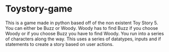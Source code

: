 # Toystory-game

This is a game made in python based off of the non existent Toy Story 5. You can either be Buzz or Woody. Woody has to find Buzz if you choose Woody or if you choose Buzz you have to find Woody. You run into a series of characters along the way. This uses a series of datatypes, inputs and if statements to create a story based on user actions.

